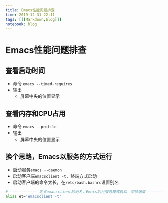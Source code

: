 ```yaml
---
title: Emacs性能问题排查
time: 2019-12-31 22:11
tags: [[[Markdown,blog]]]
notebook: blog
---
```


# Emacs性能问题排查


## 查看启动时间

- 命令 `emacs --timed-requires`
- 输出
    - 屏幕中央的位置显示

## 查看内存和CPU占用

- 命令 `emacs --profile`
- 输出
    - 屏幕中央的位置显示

## 换个思路，Emacs以服务的方式运行

- 启动服务`emacs --daemon`
- 启动客户端`emacsclient -t`，终端方式启动
- 启动客户端的命令太长，在`/etc/bash.bashrc`设置别名
```bash
# ------------ 定义emacsclient的别名，Emacs后台服务模式启动，加快速度 -----------
alias et='emacsclient -t'
```
